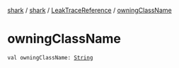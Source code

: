 [shark](../../index.md) / [shark](../index.md) / [LeakTraceReference](index.md) / [owningClassName](./owning-class-name.md)

# owningClassName

`val owningClassName: `[`String`](https://kotlinlang.org/api/latest/jvm/stdlib/kotlin/-string/index.html)